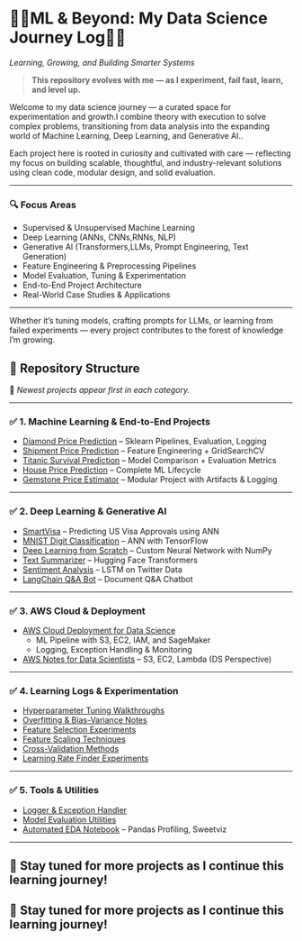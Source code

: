 # 🌱🌿ML & Beyond: My Data Science Journey Log🌲🌳  
*Learning, Growing, and Building Smarter Systems*

> **This repository evolves with me — as I experiment, fail fast, learn, and level up.**

Welcome to my data science journey — a curated space for experimentation and  growth.I combine theory with execution to solve complex problems, transitioning from data analysis into the expanding world of Machine Learning, Deep Learning, and Generative AI..

Each project here is rooted in curiosity and cultivated with care — reflecting my focus on building scalable, thoughtful, and industry-relevant solutions using clean code, modular design, and solid evaluation.

---

### 🔍 Focus Areas
-  Supervised & Unsupervised Machine Learning  
-  Deep Learning (ANNs, CNNs,RNNs, NLP)  
-  Generative AI (Transformers,LLMs, Prompt Engineering, Text Generation)  
-  Feature Engineering & Preprocessing Pipelines  
-  Model Evaluation, Tuning & Experimentation  
-  End-to-End Project Architecture  
-  Real-World Case Studies & Applications  

---

Whether it’s tuning models, crafting prompts for LLMs, or learning from failed experiments — every project contributes to the forest of knowledge I’m growing.


## 📁 Repository Structure

📌 *Newest projects appear first in each category.*

---

### ✅ 1. Machine Learning & End-to-End Projects

- [Diamond Price Prediction](https://github.com/your-username/diamond-price-prediction) – Sklearn Pipelines, Evaluation, Logging  
- [Shipment Price Prediction](https://github.com/your-username/shipment-price-prediction) – Feature Engineering + GridSearchCV  
- [Titanic Survival Prediction](https://github.com/your-username/titanic-ml) – Model Comparison + Evaluation Metrics  
- [House Price Prediction](https://github.com/your-username/house-price-prediction) – Complete ML Lifecycle  
- [Gemstone Price Estimator](https://github.com/your-username/gemstone-price-prediction) – Modular Project with Artifacts & Logging  

---

### ✅ 2. Deep Learning & Generative AI

- [SmartVisa](https://github.com/your-username/smartvisa-approval-predictor) – Predicting US Visa Approvals using ANN  
- [MNIST Digit Classification](https://github.com/your-username/mnist-ann) – ANN with TensorFlow  
- [Deep Learning from Scratch](https://github.com/your-username/dl-from-scratch) – Custom Neural Network with NumPy  
- [Text Summarizer](https://github.com/your-username/text-summarizer-huggingface) – Hugging Face Transformers  
- [Sentiment Analysis](https://github.com/your-username/twitter-sentiment-lstm) – LSTM on Twitter Data  
- [LangChain Q&A Bot](https://github.com/your-username/langchain-document-chatbot) – Document Q&A Chatbot  

---

### ✅ 3. AWS Cloud & Deployment

- [AWS Cloud Deployment for Data Science](https://github.com/your-username/aws-ds-deployment)  
  - ML Pipeline with S3, EC2, IAM, and SageMaker  
  - Logging, Exception Handling & Monitoring  
- [AWS Notes for Data Scientists](https://github.com/Ambily313/Road_Map-AWS-Cloud-Deployment-for-Data-Science) – S3, EC2, Lambda (DS Perspective)  

---

### ✅ 4. Learning Logs & Experimentation

- [Hyperparameter Tuning Walkthroughs](https://github.com/your-username/hyperparameter-tuning-notes)  
- [Overfitting & Bias-Variance Notes](https://github.com/your-username/ml-theory-notes)  
- [Feature Selection Experiments](https://github.com/your-username/feature-selection-experiments)  
- [Feature Scaling Techniques](https://github.com/your-username/feature-scaling-comparison)  
- [Cross-Validation Methods](https://github.com/your-username/cv-techniques)  
- [Learning Rate Finder Experiments](https://github.com/your-username/lr-finder)  

---

### ✅ 5. Tools & Utilities

- [Logger & Exception Handler](https://github.com/your-username/ds-utilities/tree/main/logger_exception)  
- [Model Evaluation Utilities](https://github.com/your-username/ds-utilities/tree/main/evaluation_metrics)  
- [Automated EDA Notebook](https://github.com/your-username/eda-automation-notebooks) – Pandas Profiling, Sweetviz  

---

## 🌟 Stay tuned for more projects as I continue this learning journey!

## 🌟 Stay tuned for more projects as I continue this learning journey!



